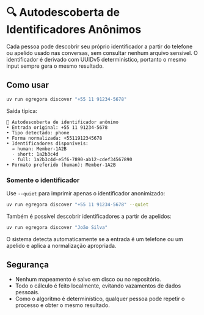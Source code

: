 # 🔍 Autodescoberta de Identificadores Anônimos

Cada pessoa pode descobrir seu próprio identificador a partir do telefone ou apelido usado
nas conversas, sem consultar nenhum arquivo sensível. O identificador é derivado
com UUIDv5 determinístico, portanto o mesmo input sempre gera o mesmo resultado.

## Como usar

```bash
uv run egregora discover "+55 11 91234-5678"
```

Saída típica:

```
📛 Autodescoberta de identificador anônimo
• Entrada original: +55 11 91234-5678
• Tipo detectado: phone
• Forma normalizada: +5511912345678
• Identificadores disponíveis:
  → human: Member-1A2B
  · short: 1a2b3c4d
  · full: 1a2b3c4d-e5f6-7890-ab12-cdef34567890
• Formato preferido (human): Member-1A2B
```

### Somente o identificador

Use `--quiet` para imprimir apenas o identificador anonimizado:

```bash
uv run egregora discover "+55 11 91234-5678" --quiet
```

Também é possível descobrir identificadores a partir de apelidos:

```bash
uv run egregora discover "João Silva"
```

O sistema detecta automaticamente se a entrada é um telefone ou um apelido e aplica a
normalização apropriada.

## Segurança

- Nenhum mapeamento é salvo em disco ou no repositório.
- Todo o cálculo é feito localmente, evitando vazamentos de dados pessoais.
- Como o algoritmo é determinístico, qualquer pessoa pode repetir o processo e obter o mesmo resultado.
